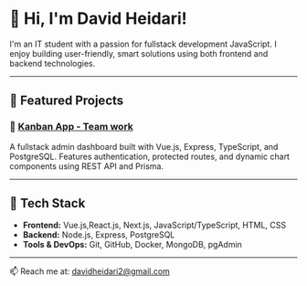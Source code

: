 # 👋 Hi, I'm David Heidari!

I'm an IT student with a passion for fullstack development JavaScript. I enjoy building user-friendly, smart solutions using both frontend and backend technologies.

---

## 💼 Featured Projects

### 🔹 [Kanban App - Team work](https://github.com/OscarDonald/Todo-App-Grupprojekt)  
A fullstack admin dashboard built with Vue.js, Express, TypeScript, and PostgreSQL. Features authentication, protected routes, and dynamic chart components using REST API and Prisma.

---

## 🧠 Tech Stack
- **Frontend:** Vue.js,React.js, Next.js, JavaScript/TypeScript, HTML, CSS  
- **Backend:** Node.js, Express, PostgreSQL  
- **Tools & DevOps:** Git, GitHub, Docker, MongoDB, pgAdmin

---

📫 Reach me at: davidheidari2@gmail.com

